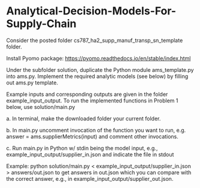 # Analytical-Decision-Models-For-Supply-Chain

Consider the posted folder cs787_ha2_supp_manuf_transp_sn_template folder. 

Install Pyomo package:
https://pyomo.readthedocs.io/en/stable/index.html

Under the subfolder solution, duplicate the Python module ams_template.py into ams.py.
Implement the required analytic models (see below) by filling out ams.py template.

Example inputs and corresponding outputs are given in the folder example_input_output. To run the implemented functions in Problem 1 below, use solution/main.py

a. In terminal, make the downloaded folder your current folder.

b. In main.py uncomment invocation of the function you want to run, 
e.g. answer = ams.supplierMetrics(input) and comment other invocations.

c. Run main.py in Python w/ stdin being the model input, 
e.g., example_input_output/supplier_in.json and indicate the file in stdout

Example: python solution/main.py < example_input_output/supplier_in.json > answers/out.json to get answers in out.json which you can compare with the correct answer, 
e.g., in example_input_output/supplier_out.json.
